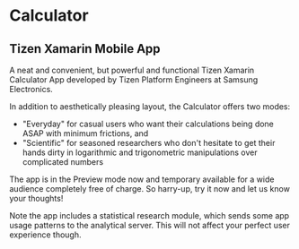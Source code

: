 # Calculator

## Tizen Xamarin Mobile App


A neat and convenient, but powerful and functional Tizen Xamarin Calculator App developed by Tizen Platform Engineers at Samsung Electronics.

In addition to aesthetically pleasing layout, the Calculator offers two modes: 
 - "Everyday" for casual users who want their calculations being done ASAP with minimum frictions, and 
 - "Scientific" for seasoned researchers who don't hesitate to get their hands dirty in logarithmic and trigonometric manipulations over complicated numbers


The app is in the Preview mode now and temporary available for a wide audience completely free of charge.
So harry-up, try it now and let us know your thoughts!


Note the app includes a statistical research module, which sends some app usage patterns to the analytical server.
This will not affect your perfect user experience though.
